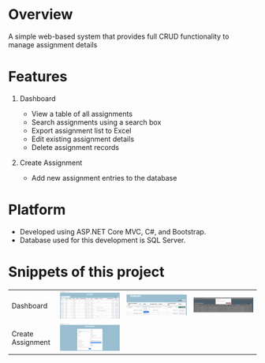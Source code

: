 # Overview

A simple web-based system that provides full CRUD functionality to manage assignment details

# Features
1. Dashboard
   - View a table of all assignments
   - Search assignments using a search box
   - Export assignment list to Excel
   - Edit existing assignment details
   - Delete assignment records

2. Create Assignment
   - Add new assignment entries to the database

# Platform
- Developed using ASP.NET Core MVC, C#, and Bootstrap.
- Database used for this development is SQL Server.

# Snippets of this project

<table>
     <tr>
         <td>Dashboard</td>
         <td><img src="UI/Dashboard.png"></td>
         <td><img src="UI/Edit.png"></td>
         <td><img src="UI/Delete.png"></td>
     </tr>
      <tr>
         <td>Create Assignment</td>
         <td><img src="UI/CreateAssignment.png"></td>
      </tr>
</table>
